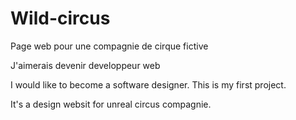 # Wild-circus
Page web pour une compagnie de cirque fictive

J'aimerais devenir developpeur web

I would like to become a software designer.
This is my first project.

It's a design websit for unreal circus compagnie.

